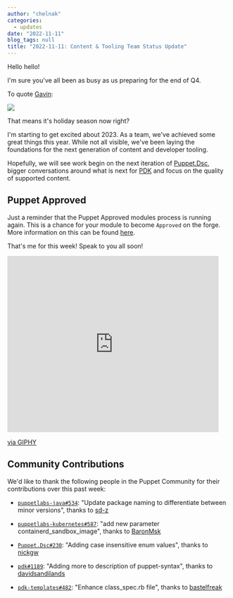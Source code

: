 ```yaml
---
author: "chelnak"
categories:
  - updates
date: "2022-11-11"
blog_tags: null
title: "2022-11-11: Content & Tooling Team Status Update"
---
```


Hello hello! 

I'm sure you've all been as busy as us preparing for the end of Q4.

To quote [Gavin][Gavin]:

![](/content-and-tooling-team/images/gavin_slack_quote.png)

That means it's holiday season now right?

I'm starting to get excited about 2023. As a team, we've achieved some great things this year.
While not all visible, we've been laying the foundations for the next generation of content and developer tooling.

Hopefully, we will see work begin on the next iteration of [Puppet.Dsc][PuppetDsc], bigger conversations around
what is next for [PDK][PDK] and focus on the quality of supported content.

## Puppet Approved

Just a reminder that the Puppet Approved modules process is running again. This is a chance for your module to become `Approved` on the
forge. More information on this can be found [here][puppet-approved].

That's me for this week! Speak to you all soon!

<iframe src="https://giphy.com/embed/w89ak63KNl0nJl80ig" width="480" height="400" frameBorder="0" class="giphy-embed" allowFullScreen></iframe><p><a href="https://giphy.com/gifs/theoffice-w89ak63KNl0nJl80ig">via GIPHY</a></p>

## Community Contributions

We'd like to thank the following people in the Puppet Community for their contributions over this past week:

- [`puppetlabs-java#534`][puppetlabs-java-pr-534]: "Update package naming to differentiate between minor versions", thanks to [sd-z][sd-z]
- [`puppetlabs-kubernetes#587`][puppetlabs-kubernetes-pr-587]: "add new parameter containerd_sandbox_image", thanks to [BaronMsk][BaronMsk]
- [`Puppet.Dsc#230`][Puppet.Dsc-pr-230]: "Adding case insensitive enum values", thanks to [nickgw][nickgw]
- [`pdk#1189`][pdk-pr-1189]: "Adding more to description of puppet-syntax", thanks to [davidsandilands][davidsandilands]
- [`pdk-templates#482`][pdk-templates-pr-482]: "Enhance class_spec.rb file", thanks to [bastelfreak][bastelfreak]


  [puppetlabs-java-pr-534]: https://github.com/puppetlabs/puppetlabs-java/pull/534
  [sd-z]: https://github.com/sd-z
  [puppetlabs-kubernetes-pr-587]: https://github.com/puppetlabs/puppetlabs-kubernetes/pull/587
  [BaronMsk]: https://github.com/BaronMsk
  [Puppet.Dsc-pr-230]: https://github.com/puppetlabs/Puppet.Dsc/pull/230
  [nickgw]: https://github.com/nickgw
  [pdk-pr-1189]: https://github.com/puppetlabs/pdk/pull/1189
  [davidsandilands]: https://github.com/davidsandilands
  [pdk-templates-pr-482]: https://github.com/puppetlabs/pdk-templates/pull/482
  [bastelfreak]: https://github.com/bastelfreak
  [Gavin]: https://github.com/GSPatton
  [PuppetDsc]: https://github.com/puppetlabs/Puppet.Dsc
  [PDK]: https://github.com/puppetlabs/pdk
  [puppet-approved]: https://puppetlabs.github.io/content-and-tooling-team/blog/posts/2022-10-28-module-approval-process/
